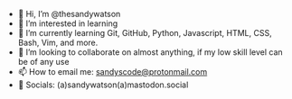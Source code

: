 - 👋 Hi, I’m @thesandywatson
- 👀 I’m interested in learning
- 🌱 I’m currently learning Git, GitHub, Python, Javascript, HTML, CSS, Bash, Vim, and more.
- 💞️ I’m looking to collaborate on almost anything, if my low skill level can be of any use
- 📫 How to email me: sandyscode@protonmail.com
- 🐘 Socials: (a)sandywatson(a)mastodon.social
